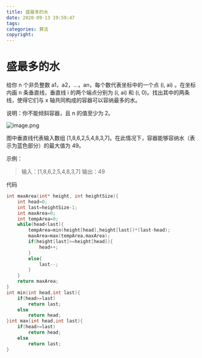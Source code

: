 ```yaml
---
title: 盛最多的水
date: 2020-09-13 19:59:47
tags:
categories: 算法
copyright:
---
```


# 盛最多的水

给你 n 个非负整数 a1，a2，...，an，每个数代表坐标中的一个点 (i, ai) 。在坐标内画 n 条垂直线，垂直线 i 的两个端点分别为 (i, ai) 和 (i, 0)。找出其中的两条线，使得它们与 x 轴共同构成的容器可以容纳最多的水。

说明：你不能倾斜容器，且 n 的值至少为 2。

![image.png](https://i.loli.net/2020/09/13/l3MxI8BrwHhGNzj.png)

图中垂直线代表输入数组 [1,8,6,2,5,4,8,3,7]。在此情况下，容器能够容纳水（表示为蓝色部分）的最大值为 49。

示例：

> 输入：[1,8,6,2,5,4,8,3,7]
> 输出：49

代码

```c
int maxArea(int* height, int heightSize){
    int head=0;
    int last=heightSize-1;
    int maxArea=0;
    int tempArea=0;
    while(head<last){
        tempArea=min(height[head],height[last])*(last-head);
        maxArea=max(tempArea,maxArea);
        if(height[last]>=height[head]){
            head++;
        }
        else{
            last--;
        }
    }
    return maxArea;
}
int min(int head,int last){
    if(head>=last)
        return last;
    else
        return head;
}int max(int head,int last){
    if(head>=last)
        return head;
    else
        return last;
}
```

